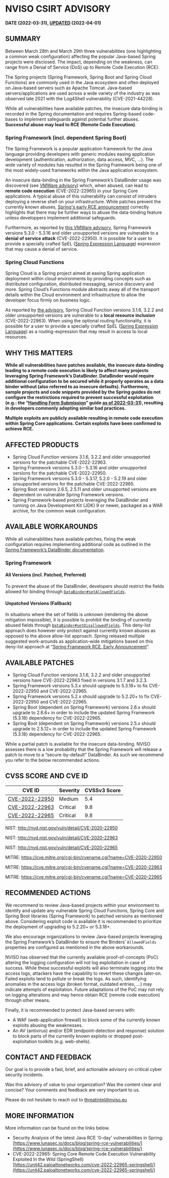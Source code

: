 # NVISO CSIRT ADVISORY
__DATE (2022-03-31), [UPDATED](https://github.com/NVISOsecurity/nviso-cti/commits/master/advisories/20220331-Spring4Shell.md) (2022-04-01)__

## SUMMARY
Between March 28th and March 29th three vulnerabilities (one highlighting a common weak configuration) affecting the popular Java-based Spring projects were disclosed. The impact, depending on the weakness, can range from a Denial of Service (DoS) up to Remote Code Execution (RCE).

The Spring projects (Spring Framework, Spring Boot and Spring Cloud Functions) are commonly used in the Java ecosystem and often deployed on Java-based servers such as Apache Tomcat. Java-based servers/applications are used across a wide variety of the industry as was observed late 2021 with the Log4Shell vulnerability (CVE-2021-44228).

While all vulnerabilities have available patches, the insecure data-binding is recorded in the Spring documentation and requires Spring-based code-bases to implement safeguards against potential further abuses. __Successful abuse may lead to RCE (Remote Code Execution)__.

### Spring Framework (incl. dependent Spring Boot)
The Spring Framework is a popular application framework for the Java language providing developers with generic modules easing application development (authentication, authorization, data access, MVC, ...). The wide variety of modules has resulted in the Spring Framework being one of the most widely-used frameworks within the Java application ecosystem.

An insecure data-binding in the Spring Framework’s DataBinder usage was discovered (see [VMWare advisory](https://tanzu.vmware.com/security/cve-2022-22965)) which, when abused, can lead to __remote code execution__ (CVE-2022-22965) in your Spring Core applications. A typical abuse of this vulnerability can consist of intruders deploying a reverse shell on your infrastructure. While patches prevent the currently known abuses, [Spring's early RCE announcement](https://spring.io/blog/2022/03/31/spring-framework-rce-early-announcement) correctly highlights that there may be further ways to abuse the data-binding feature unless developpers implement additional safeguards.

Furthermore, as reported by [this VMWare advisory](https://tanzu.vmware.com/security/cve-2022-22950), Spring Framework versions 5.3.0 - 5.3.16 and older unsupported versions are vulnerable to a __denial of service attack__ (CVE-2022-22950). It is possible for a user to provide a specially crafted SpEL ([Spring Expression Language](https://docs.spring.io/spring-framework/docs/3.2.x/spring-framework-reference/html/expressions.html)) expression that may cause a denial of service. 

### Spring Cloud Functions
Spring Cloud is a Spring project aimed at easing Spring application deployment within cloud environments by providing concepts such as distributed configuration, distributed messaging, service discovery and more. Spring Cloud’s Functions module abstracts away all of the transport details within the Cloud environment and infrastructure to allow the developer focus firmly on business logic.

As reported by [the advisory](https://tanzu.vmware.com/security/cve-2022-22963), Spring Cloud Function versions 3.1.6, 3.2.2 and older unsupported versions are vulnerable to a __local resource inclusion__ (CVE-2022-22963). When using the optional routing functionality, it is possible for a user to provide a specially crafted SpEL ([Spring Expression Language](https://docs.spring.io/spring-framework/docs/3.2.x/spring-framework-reference/html/expressions.html)) as a routing-expression that may result in access to local resources.

## WHY THIS MATTERS
__While all vulnerabilities have patches available, the insecure data-binding leading to a remote code execution is likely to affect many projects leveraging Spring Framework’s DataBinder. DataBinder would require additional configuration to be secured while it properly operates as a data binder without (also referred to as insecure defaults). Furthermore, sample projects and code snippets provided by the Spring guides do not configure the restrictions required to prevent successful exploitation (e.g.: the “[Handling Form Submission](https://spring.io/guides/gs/handling-form-submission/)” guide [as of 2022-03-31](https://github.com/spring-guides/gs-handling-form-submission/tree/066ce64bf0933f0f8b1aa939e40b05985dec4c8d)), resulting in developers commonly adopting similar bad practices.__

__Multiple exploits are publicly available resulting in remote code execution within Spring Core applications. Certain exploits have been confirmed to achieve RCE.__

## AFFECTED PRODUCTS
-	Spring Cloud Function versions 3.1.6, 3.2.2 and older unsupported versions for the patchable CVE-2022-22963.
-	Spring Framework versions 5.3.0 - 5.3.16 and older unsupported versions for the patchable  CVE-2022-22950.
-	Spring Framework versions 5.3.0 - 5.3.17, 5.2.0 - 5.2.19 and older unsupported versions for the patchable CVE-2022-22965.
-	Spring Boot versions 2.6.5, 2.5.11 and older unsupported versions are dependent on vulnerable Spring Framework versions.
-	Spring Framework-based projects leveraging the DataBinder and running on Java Development Kit (JDK) 9 or newer, packaged as a WAR archive, for the common weak configuration.

## AVAILABLE WORKAROUNDS
While all vulnerabilities have available patches, fixing the weak configuration requires implementing additional code as outlined in the [Spring Framework’s DataBinder documentation](https://docs.spring.io/spring-framework/docs/2.0.x/javadoc-api/org/springframework/validation/DataBinder.html).

### Spring Framework

#### All Versions (incl. Patched, Preferred)
To prevent the abuse of the DataBinder, developers should restrict the fields allowed for binding through [`DataBinder#setAllowedFields`](https://docs.spring.io/spring-framework/docs/current/javadoc-api/org/springframework/validation/DataBinder.html#setAllowedFields-java.lang.String...-). 

#### Unpatched Versions (Fallback)
In situations where the set of fields is unknown (rendering the above mitigation impossible), it is possible to prohibit the binding of currently abused fields through [`DataBinder#setDisallowedFields`](https://docs.spring.io/spring-framework/docs/current/javadoc-api/org/springframework/validation/DataBinder.html#setDisallowedFields-java.lang.String...-). This deny-list approach does however only protect against currently known abuses as opposed to the above allow-list approach. *Spring* released multiple suggested work-arounds as application-wide mitigations based on this deny-list approach at “[Spring Framework RCE, Early Announcement](https://spring.io/blog/2022/03/31/spring-framework-rce-early-announcement)”.

## AVAILABLE PATCHES
-	Spring Cloud Function versions 3.1.6, 3.2.2 and older unsupported versions have CVE-2022-22963 fixed in versions 3.1.7 and 3.2.3.
-	Spring Framework versions 5.3.x should upgrade to 5.3.18+ to fix CVE-2022-22950 and CVE-2022-22965. 
-	Spring Framework versions 5.2.x should upgrade to 5.2.20+ to fix CVE-2022-22950 and CVE-2022-22965.
-	Spring Boot (dependent on Spring Framework) versions 2.6.x should upgrade to 2.6.6+ in order to include the updated Spring Framework (5.3.18) dependency for CVE-2022-22965.
-	Spring Boot (dependent on Spring Framework) versions 2.5.x should upgrade to 2.5.12+ in order to include the updated Spring Framework (5.3.18) dependency for CVE-2022-22965. 

While a partial patch is available for the insecure data-binding. NVISO assesses there is a low probability that the Spring Framework will release a patch to move to a “secure-by-default” DataBinder. As such we recommend you refer to the below recommended actions.

## CVSS SCORE AND CVE ID
| CVE ID | Severity | CVSSv3 Score |
|--------|----------|--------------|
| [CVE-2022-22950](https://tanzu.vmware.com/security/cve-2022-22950) | Medium | 5.4 |
| [CVE-2022-22963](https://tanzu.vmware.com/security/cve-2022-22963) | Critical | 9.8 |
| [CVE-2022-22965](https://tanzu.vmware.com/security/cve-2022-22965) | Critical | 9.8 |

NIST: http://nvd.nist.gov/vuln/detail/CVE-2020-22950

NIST: http://nvd.nist.gov/vuln/detail/CVE-2020-22963

NIST: http://nvd.nist.gov/vuln/detail/CVE-2020-22965

MITRE: https://cve.mitre.org/cgi-bin/cvename.cgi?name=CVE-2020-22950

MITRE: https://cve.mitre.org/cgi-bin/cvename.cgi?name=CVE-2020-22963

MITRE: https://cve.mitre.org/cgi-bin/cvename.cgi?name=CVE-2020-22965

## RECOMMENDED ACTIONS
We recommend to review Java-based projects within your environment to identify and update any vulnerable Spring Cloud Functions, Spring Core and Spring Boot libraries (Spring Framework) to patched versions as mentioned above. Considering exploit code is available it is recommended to prioritize the deployment of upgrading to 5.2.20+ or 5.3.18+.

We also encourage organizations to review Java-based projects leveraging the Spring Framework’s DataBinder to ensure the Binders’ `AllowedFields` properties are configured as mentioned in the above workarounds.

NVISO has observed that the currently available proof-of-concepts (PoC) altering the logging configuration will not log exploitation in case of success. While these successful exploits will also terminate logging into the access logs, attackers have the capability to revert these changes later-on. Failed exploits tend to pollute or break the logs. As such, identifying anomalies in the access logs (broken format, outdated entries, ...) may indicate attempts of exploitation. Future adaptations of the PoC may not rely on logging alterations and may hence obtain RCE (remote code execution) through other means.

Finally, it is recommended to protect Java-based servers with:
-	A WAF (web-application firewall) to block some of the currently known exploits abusing the weaknesses.
-	An AV (antivirus) and/or EDR (endpoint-detection and response) solution to block parts of the currently known exploits or dropped post-exploitation toolkits (e.g. web-shells).

## CONTACT AND FEEDBACK
Our goal is to provide a fast, brief, and actionable advisory on critical cyber security incidents.

Was this advisory of value to your organization? Was the content clear and concise? Your comments and feedback are very important to us. 

Please do not hesitate to reach out to threatintel@nviso.eu

## MORE INFORMATION
More information can be found on the links below.

- Security Analysis of the latest Java RCE '0-day' vulnerabilities in Spring: [https://www.lunasec.io/docs/blog/spring-rce-vulnerabilities/](https://www.lunasec.io/docs/blog/spring-rce-vulnerabilities/)
- CVE-2022-22965: Spring Core Remote Code Execution Vulnerability Exploited In the Wild (SpringShell) [https://unit42.paloaltonetworks.com/cve-2022-22965-springshell/](https://unit42.paloaltonetworks.com/cve-2022-22965-springshell/)
